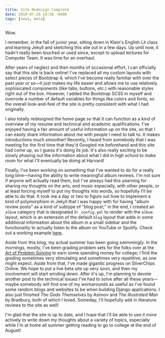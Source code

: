 ```yaml
---
title: Site Redesign Complete
date: 2018-07-20 14:50 -0400
tags: [news, meta]
---
```


Wow.

I remember, in the fall of junior year, sitting down in Klein's English Lit
class and learning Jekyll and sketching this site out in a few days. Up until now, it hadn't
really been touched or used since, except to upload lectures for Computer Team. It
was time for an overhaul.

After years of neglect and then months of occasional effort, I can officially
say that this site is back online! I've replaced all my custom layouts with
select pieces of Bootstrap 4, which I've become really familiar with over the
past year or so&mdash;it just makes my life easier and allows me to use
relatively sophisicated components (like tabs, buttons, etc.) with reasonable
styles right out of the box. However, I added the Bootstrap SCSS in myself and
overrode a number of default variables for things like colors and fonts, so the
overall look-and-feel of the site is pretty consistent with what I had originally.

I also totally redesigned the home page so that it can function as a kind of
overview of my resume and technical and academic qualifications. I've enjoyed
having a fair amount of useful information up on the site, so that I can easily share
information about me with people I need to talk to. It makes introductions much smoother!
Recently, I heard from somebody that I was meeting for the first time that
they'd Googled me beforehand and this site had come up, so I guess it's doing its
job. It's also really exciting to be slowly phasing out the information
about what I did in high school to make room for what I'll eventually be doing
at Harvard!

Finally, I've been working on something that I've wanted to do for a really long
time&mdash;having the ability to write meaningful album reviews. I'm not sure
if anyone will actually read them, but I've always had this yearning for sharing
my thoughts on the arts, and music especially, with other people, or at least
forcing myself to put my thoughts into words, so hopefully I'll be able to do that.
It took me a day or two to figure out how to implement a kind of polymorphism
in Jekyll that I was happy with for having "album review posts" as a kind of
subtype of "blog post;" in the end, I created an `album` category that
is designated in `_config.yml` to render with the `album` layout, which is an
extension of the default `blog` layout that adds in some additional
information about the album in a small sidebar and the functionality to actually
listen to the album on YouTube or Spotify. Check out a working example
<a href="/albums/2018/07/20/discovery.html">here</a>.

Aside from this blog, my actual summer has been going swimmingly. In the mornings, mostly, I've been
grading problem sets for the folks over at the <a href="http://aops.com">
Art of Problem Solving</a> to earn some spending money for college; I find the grading
sometimes very stimulating and sometimes very repetitive, as one might expect.
Aside from that, I've made gigantic progress on SilverChips Online. We hope
to put a live beta site up very soon, and then my involvement will start winding
down. After it's up, I'm planning to devote another post to the technical issues
I've had to solve after all these years&mdash;maybe somebody will find one of my
workarounds as useful as I've found some random blogs and websites to be when
building Django applications. I also just finished *The Gods Themselves* by Asimov
and *The Illustrated Man* by Bradbury, both of which I loved. Someday, I'll hopefully
add in literature reviews to the site as well!

I'm glad that the site is up to date, and I hope that I'll be able to use it more actively to write down my
thoughts about a variety of topics, especially while I'm at home all summer
getting reading to go to college at the end of August!
